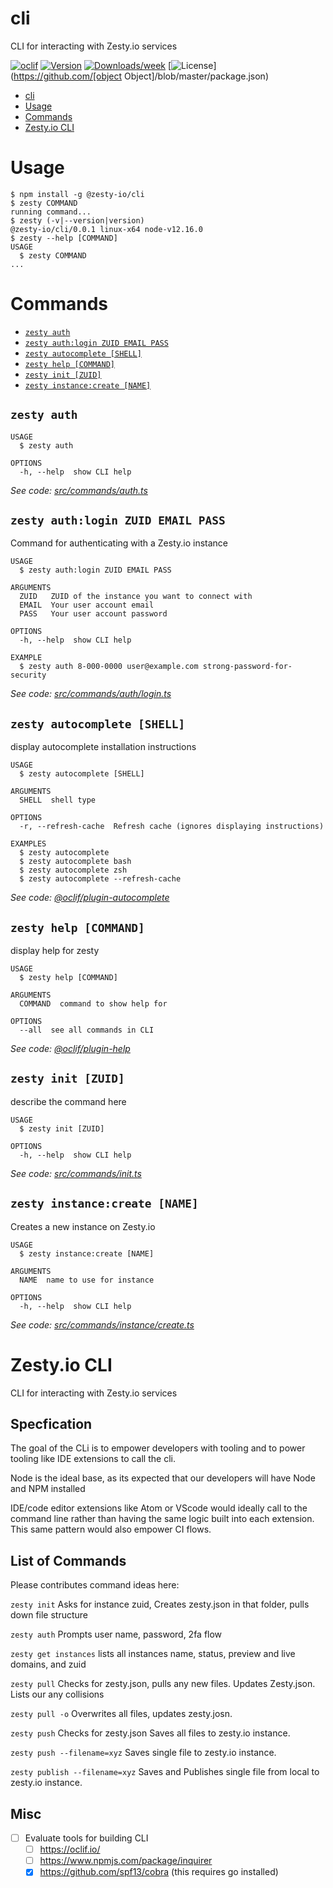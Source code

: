 # cli

CLI for interacting with Zesty.io services

[![oclif](https://img.shields.io/badge/cli-oclif-brightgreen.svg)](https://oclif.io)
[![Version](https://img.shields.io/npm/v/cli.svg)](https://npmjs.org/package/cli)
[![Downloads/week](https://img.shields.io/npm/dw/cli.svg)](https://npmjs.org/package/cli)
[![License](https://img.shields.io/npm/l/cli.svg)](https://github.com/[object Object]/blob/master/package.json)

<!-- toc -->
* [cli](#cli)
* [Usage](#usage)
* [Commands](#commands)
* [Zesty.io CLI](#zestyio-cli)
<!-- tocstop -->

# Usage

<!-- usage -->
```sh-session
$ npm install -g @zesty-io/cli
$ zesty COMMAND
running command...
$ zesty (-v|--version|version)
@zesty-io/cli/0.0.1 linux-x64 node-v12.16.0
$ zesty --help [COMMAND]
USAGE
  $ zesty COMMAND
...
```
<!-- usagestop -->

# Commands

<!-- commands -->
* [`zesty auth`](#zesty-auth)
* [`zesty auth:login ZUID EMAIL PASS`](#zesty-authlogin-zuid-email-pass)
* [`zesty autocomplete [SHELL]`](#zesty-autocomplete-shell)
* [`zesty help [COMMAND]`](#zesty-help-command)
* [`zesty init [ZUID]`](#zesty-init-zuid)
* [`zesty instance:create [NAME]`](#zesty-instancecreate-name)

## `zesty auth`

```
USAGE
  $ zesty auth

OPTIONS
  -h, --help  show CLI help
```

_See code: [src/commands/auth.ts](https://github.com/zesty-io/cli/blob/v0.0.1/src/commands/auth.ts)_

## `zesty auth:login ZUID EMAIL PASS`

Command for authenticating with a Zesty.io instance

```
USAGE
  $ zesty auth:login ZUID EMAIL PASS

ARGUMENTS
  ZUID   ZUID of the instance you want to connect with
  EMAIL  Your user account email
  PASS   Your user account password

OPTIONS
  -h, --help  show CLI help

EXAMPLE
  $ zesty auth 8-000-0000 user@example.com strong-password-for-security
```

_See code: [src/commands/auth/login.ts](https://github.com/zesty-io/cli/blob/v0.0.1/src/commands/auth/login.ts)_

## `zesty autocomplete [SHELL]`

display autocomplete installation instructions

```
USAGE
  $ zesty autocomplete [SHELL]

ARGUMENTS
  SHELL  shell type

OPTIONS
  -r, --refresh-cache  Refresh cache (ignores displaying instructions)

EXAMPLES
  $ zesty autocomplete
  $ zesty autocomplete bash
  $ zesty autocomplete zsh
  $ zesty autocomplete --refresh-cache
```

_See code: [@oclif/plugin-autocomplete](https://github.com/oclif/plugin-autocomplete/blob/v0.1.4/src/commands/autocomplete/index.ts)_

## `zesty help [COMMAND]`

display help for zesty

```
USAGE
  $ zesty help [COMMAND]

ARGUMENTS
  COMMAND  command to show help for

OPTIONS
  --all  see all commands in CLI
```

_See code: [@oclif/plugin-help](https://github.com/oclif/plugin-help/blob/v2.2.1/src/commands/help.ts)_

## `zesty init [ZUID]`

describe the command here

```
USAGE
  $ zesty init [ZUID]

OPTIONS
  -h, --help  show CLI help
```

_See code: [src/commands/init.ts](https://github.com/zesty-io/cli/blob/v0.0.1/src/commands/init.ts)_

## `zesty instance:create [NAME]`

Creates a new instance on Zesty.io

```
USAGE
  $ zesty instance:create [NAME]

ARGUMENTS
  NAME  name to use for instance

OPTIONS
  -h, --help  show CLI help
```

_See code: [src/commands/instance/create.ts](https://github.com/zesty-io/cli/blob/v0.0.1/src/commands/instance/create.ts)_
<!-- commandsstop -->

# Zesty.io CLI

CLI for interacting with Zesty.io services

## Specfication

The goal of the CLi is to empower developers with tooling and to power tooling like IDE extensions to call the cli.

Node is the ideal base, as its expected that our developers will have Node and NPM installed

IDE/code editor extensions like Atom or VScode would ideally call to the command line rather than having the same logic built into each extension. This same pattern would also empower CI flows.

## List of Commands

Please contributes command ideas here:

`zesty init`
Asks for instance zuid, Creates zesty.json in that folder, pulls down file structure

`zesty auth`
Prompts user name, password, 2fa flow

`zesty get instances`
lists all instances name, status, preview and live domains, and zuid

`zesty pull`
Checks for zesty.json, pulls any new files. Updates Zesty.json. Lists our any collisions

`zesty pull -o`
Overwrites all files, updates zesty.josn.

`zesty push`
Checks for zesty.json Saves all files to zesty.io instance.

`zesty push --filename=xyz`
Saves single file to zesty.io instance.

`zesty publish --filename=xyz`
Saves and Publishes single file from local to zesty.io instance.

## Misc

- [ ] Evaluate tools for building CLI
  - [ ] https://oclif.io/
  - [ ] https://www.npmjs.com/package/inquirer
  - [x] https://github.com/spf13/cobra (this requires go installed)
